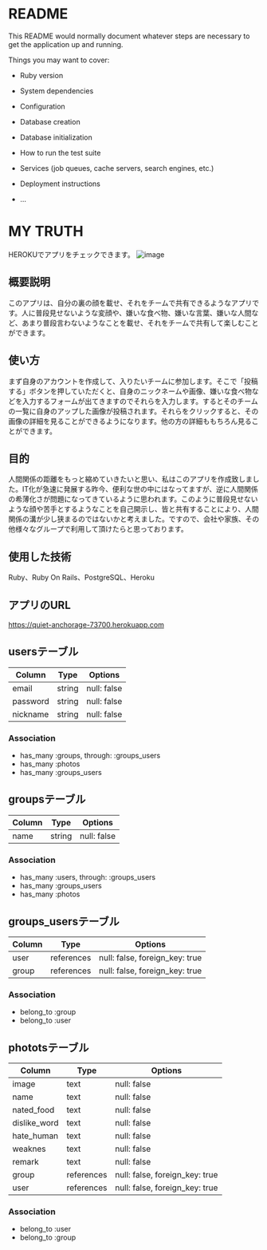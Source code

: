 # README

This README would normally document whatever steps are necessary to get the
application up and running.

Things you may want to cover:

* Ruby version

* System dependencies

* Configuration

* Database creation

* Database initialization

* How to run the test suite

* Services (job queues, cache servers, search engines, etc.)

* Deployment instructions

* ...

# MY TRUTH
HEROKUでアプリをチェックできます。
![image](https://user-images.githubusercontent.com/65770515/95015841-45b9f380-068a-11eb-9547-0cf57d371f47.png)


## 概要説明
このアプリは、自分の裏の顔を載せ、それをチームで共有できるようなアプリです。人に普段見せないような変顔や、嫌いな食べ物、嫌いな言葉、嫌いな人間など、あまり普段言わないようなことを載せ、それをチームで共有して楽しむことができます。


## 使い方
まず自身のアカウントを作成して、入りたいチームに参加します。そこで「投稿する」ボタンを押していただくと、自身のニックネームや画像、嫌いな食べ物などを入力するフォームが出てきますのでそれらを入力します。するとそのチームの一覧に自身のアップした画像が投稿されます。それらをクリックすると、その画像の詳細を見ることができるようになります。他の方の詳細ももちろん見ることができます。


## 目的
人間関係の距離をもっと縮めていきたいと思い、私はこのアプリを作成致しました。IT化が急速に発展する昨今、便利な世の中にはなってますが、逆に人間関係の希薄化さが問題になってきているように思われます。このように普段見せないような顔や苦手とするようなことを自己開示し、皆と共有することにより、人間関係の溝が少し狭まるのではないかと考えました。ですので、会社や家族、その他様々なグループで利用して頂けたらと思っております。


## 使用した技術
Ruby、Ruby On Rails、PostgreSQL、Heroku



## アプリのURL
https://quiet-anchorage-73700.herokuapp.com



## usersテーブル

|Column|Type|Options|
|------|----|-------|
|email|string|null: false|
|password|string|null: false|
|nickname|string|null: false|
### Association
- has_many :groups, through: :groups_users
- has_many :photos
- has_many :groups_users


## groupsテーブル
|Column|Type|Options|
|------|----|-------|
|name|string|null: false|

### Association
- has_many :users, through: :groups_users
- has_many :groups_users
- has_many :photos


## groups_usersテーブル
|Column|Type|Options|
|------|----|-------|
|user|references|null: false, foreign_key: true|
|group|references|null: false, foreign_key: true|

### Association
- belong_to :group
- belong_to :user


## phototsテーブル
|Column|Type|Options|
|------|----|-------|
|image|text|null: false|
|name|text|null: false|
|nated_food|text|null: false|
|dislike_word|text|null: false|
|hate_human|text|null: false|
|weaknes|text|null: false|
|remark|text|null: false|
|group|references|null: false, foreign_key: true|
|user|references|null: false, foreign_key: true|

### Association
- belong_to :user
- belong_to :group